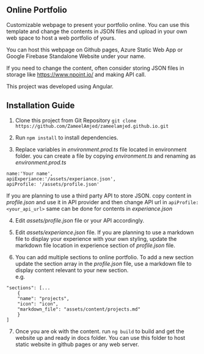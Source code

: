 ## Online Portfolio

Customizable webpage to present your portfolio online. You can use this template and change the contents in JSON files and upload in your own web space to host a web portfolio of yours.

You can host this webpage on Github pages, Azure Static Web App or Google Firebase Standalone Website under your name.

If you need to change the content, often consider storing JSON files in storage like https://www.npoint.io/ and making API call.

This project was developed using Angular.

## Installation Guide

1. Clone this project from Git Repository `git clone https://github.com/ZameelAmjed/zameelamjed.github.io.git`

2. Run `npm install` to install dependencies.

3. Replace variables in _environment.prod.ts_ file located in environment folder. you can create a file by copying _environment.ts_ and renaming as _environment.prod.ts_

```plaintext
name:'Your name', 
apiExperiance:'/assets/experiance.json', 
apiProfile: '/assets/profile.json'
```

If you are planning to use a third party API to store JSON. copy content in _profile.json_ and use it in API provider and then change API url in `apiProfile:<your_api_url>` same can be done for contents in _experiance.json_

4. Edit _assets/profile.json_ file or your API accordingly.

5. Edit _assets/experiance.json_ file. If you are planning to use a markdown file to display your experience with your own styling, update the markdown file location in experience section of _profile.json_ file.

6. You can add multiple sections to online portfolio. To add a new section update the section array in the _profile.json_ file, use a markdown file to display content relevant to your new section.  
e.g.

```plaintext
"sections": [... 
	{ 
	"name": "projects", 
	"icon": "icon", 
	"markdown_file": "assets/content/projects.md" 
	} 
]
```

7. Once you are ok with the content. run `ng build` to build and get the website up and ready in docs folder. You can use this folder to host static website in github pages or any web server.